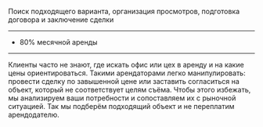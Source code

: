 Поиск подходящего варианта, организация просмотров, подготовка договора и заключение сделки

---

* 80% месячной аренды

---

Клиенты часто не знают, где искать офис или цех в аренду и на какие цены ориентироваться. Такими арендаторами легко манипулировать: провести сделку по завышенной цене или заставить согласиться на объект, который не соответствует целям съёма. Чтобы этого избежать, мы анализируем ваши потребности и сопоставляем их с рыночной ситуацией. Так мы подберём подходящий объект и не переплатим арендодателю.